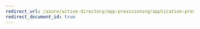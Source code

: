 ```yaml
---
redirect_url: /azure/active-directory/app-provisioning/application-provisioning-config-problem-no-users-provisioned
redirect_document_id: true
---
```


